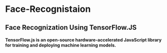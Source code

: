 # Face-Recognistaion
## Face Recognization Using TensorFlow.JS


#### TensorFlow.js is an open-source hardware-accelerated JavaScript library for training and deploying machine learning models.
